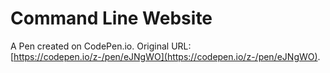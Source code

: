 # Command Line Website

A Pen created on CodePen.io. Original URL: [https://codepen.io/z-/pen/eJNgWO](https://codepen.io/z-/pen/eJNgWO).

